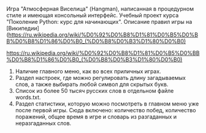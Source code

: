 Игра "Атмосферная Виселица" (Hangman), написанная в процедурном стиле и имеющая консольный интерфейс. Учебный проект курса "Поколение Python: курс для начинающих". Описание правил игры на [Википедии](https://ru.wikipedia.org/wiki/%D0%92%D0%B8%D1%81%D0%B5%D0%BB%D0%B8%D1%86%D0%B0_(%D0%B8%D0%B3%D1%80%D0%B0)

https://ru.wikipedia.org/wiki/%D0%92%D0%B8%D1%81%D0%B5%D0%BB%D0%B8%D1%86%D0%B0_(%D0%B8%D0%B3%D1%80%D0%B0)

1. Наличие главного меню, как во всех приличных играх.
2. Раздел настроек, где можно регулировать длину загадываемых слов, а также выбирать любой символ для скрытых букв.
3. Список из более 50 тысяч русских слов в отдельном файле words.txt.
4. Раздел статистики, которую можно посмотреть в главном меню уже после первой игры. Сюда включено: количество побед, количество поражений, общее время в игре и словарь из разгаданных и неразгаданных слов.
